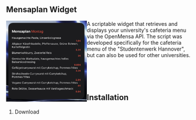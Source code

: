 


<h2>Mensaplan Widget</h2>
<img src=".github/example.png" width="220" alt="App icon" align="left"/>
<p>A scriptable widget that retrieves and displays your university's cafeteria menu via the OpenMensa API.
The script was developed specifically for the cafeteria menu of the "Studentenwerk Hannover", but can also be used for other universities.</p>

  <br>
   <br>
   <br>
 
## Installation ##
1. Download
